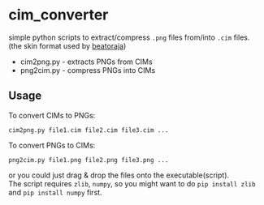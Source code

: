 # cim_converter
simple python scripts to extract/compress `.png` files from/into `.cim` files. (the skin format used by [beatoraja](https://github.com/exch-bms2/beatoraja))
* cim2png.py - extracts PNGs from CIMs
* png2cim.py - compress PNGs into CIMs
## Usage
To convert CIMs to PNGs:
```
cim2png.py file1.cim file2.cim file3.cim ...
```
To convert PNGs to CIMs:
```
png2cim.py file1.png file2.png file3.png ...
```
or you could just drag & drop the files onto the executable(script).  
The script requires `zlib`, `numpy`, so you might want to do `pip install zlib` and `pip install numpy` first.
